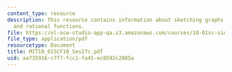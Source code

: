 ```yaml
---
content_type: resource
description: This resource contains information about sketching graphs I - polynomials
  and rational functions.
file: https://ol-ocw-studio-app-qa.s3.amazonaws.com/courses/18-01sc-single-variable-calculus-fall-2010/aa735916c7f7fcc1fa45ec8592c2085a_MIT18_01SCF10_Ses27c.pdf
file_type: application/pdf
resourcetype: Document
title: MIT18_01SCF10_Ses27c.pdf
uid: aa735916-c7f7-fcc1-fa45-ec8592c2085a
---
```


